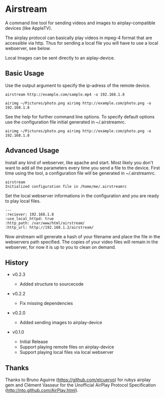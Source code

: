 # Airstream

A command line tool for sending videos and images to airplay-compatible devices
(like AppleTV).

The airplay protocol can basically play videos in mpeg-4 format that are
accessible via http. Thus for sending a local file you will have to
use a local webserver, see below.

Local Images can be sent directly to an aiplay-device.

## Basic Usage

Use the output argument to specify the ip-adress of the remote device.

```shell
airstream http://example.com/sample.mp4 -o 192.168.1.8
```

```shell
airimg ~/Pictures/photo.png airimg http://example.com/photo.png -o 192.168.1.8
```

See the help for further command line options. To specify default options
use the configuration file initial generated in ~/.airstreamrc.

```shell
airimg ~/Pictures/photo.png airimg http://example.com/photo.png -o 192.168.1.8
```

## Advanced Usage

Install any kind of webserver, like apache and start. Most likely you don't
want to add all the parameters every time you send a file to the device. First
time using the tool, a configuration file will be generated in ~/.airstreamrc.

```shell
airstream
Initialized configuration file in /home/me/.airstreamrc
```

Set the local webserver informations in the configuration and you are ready to
play local files.

```
---
:reciever: 192.168.1.8
:use_local_httpd: true
:http_path: /var/www/html/airstream/
:http_url: http://192.168.1.2/airstream/
```

Now airstream will generate a hash of your filename and place the file in the
webservers path specified. The copies of your video files will remain in the
webserver, for now it is up to you to clean on demand.

## History

- v0.2.3
  - Added structure to sourcecode

- v0.2.2
  - Fix missing dependencies

- v0.2.0
  - Added sending images to airplay-device

- v0.1.0
  - Initial Release
  - Support playing remote files on airplay-device
  - Support playing local files via local webserver

## Thanks

Thanks to Bruno Aguirre (https://github.com/elcuervo) for rubys airplay gem and
Clément Vasseur for the Unofficial AirPlay Protocol Specification
(http://nto.github.com/AirPlay.html).
